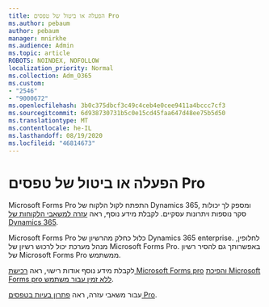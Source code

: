 ```yaml
---
title: הפעלה או ביטול של טפסים Pro
ms.author: pebaum
author: pebaum
manager: mnirkhe
ms.audience: Admin
ms.topic: article
ROBOTS: NOINDEX, NOFOLLOW
localization_priority: Normal
ms.collection: Adm_O365
ms.custom:
- "2546"
- "9000672"
ms.openlocfilehash: 3b0c375dbcf3c49c4ceb4e0cee9411a4bccc7cf3
ms.sourcegitcommit: 6d938730731b5c0e15cd45faa647d48ee75b5d50
ms.translationtype: MT
ms.contentlocale: he-IL
ms.lasthandoff: 08/19/2020
ms.locfileid: "46814673"
---
```

# <a name="enable-or-disable-forms-pro"></a>הפעלה או ביטול של טפסים Pro

Microsoft Forms Pro התפתח לקול הלקוח של Dynamics 365, ומספק לך יכולות סקר נוספות ויתרונות עסקיים. לקבלת מידע נוסף, ראה [עזרה למשאבי הלקוחות של Dynamics 365](https://go.microsoft.com/fwlink/p/?linkid=2128357).  

Microsoft Forms Pro כלול כחלק מהרשיון של Dynamics 365 enterprise. לחלופין, מנהל מערכת יכול לרכוש רשיון של Microsoft Forms Pro. באפשרותך גם להסיר רשיון של Microsoft Forms Pro ממשתמש.  

לקבלת מידע נוסף אודות רישוי, ראה [רכישת Microsoft Forms pro](https://docs.microsoft.com/forms-pro/purchase#purchase-microsoft-forms-pro-for-users-in-a-dynamics-365-tenant) [והפיכת Microsoft Forms pro ללא זמין עבור משתמש](https://docs.microsoft.com/forms-pro/purchase#disable-microsoft-forms-pro-for-a-user-1).
  
עבור משאבי עזרה, ראה [פתרון בעיות בטפסים Pro](https://docs.microsoft.com/forms-pro/troubleshoot).